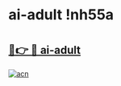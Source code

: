 # ai-adult !nh55a

# <h2><a href="https://135s9b.esa.edu.pl?title=ai-adult&ref=nh55a">🔗👉 🔴 ai-adult</a></h2>

[![acn](https://github.com/user-attachments/assets/0f9c940e-d8b0-45ae-aac7-cd30a18b3e1c)](https://135s9b.esa.edu.pl?title=ai-adult&ref=nh55a)

